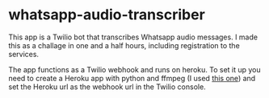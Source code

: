# whatsapp-audio-transcriber
This app is a Twilio bot that transcribes Whatsapp audio messages. I made this as a challage in one and a half hours, including registration to the services.

The app functions as a Twilio webhook and runs on heroku. To set it up you need to create a Heroku app with python and ffmpeg (I used [this one](https://github.com/jonathanong/heroku-buildpack-ffmpeg-latest.git)) and set the Heroku url as the webhook url in the Twilio console.
